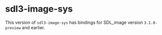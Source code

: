 # sdl3-image-sys

This version of `sdl3-image-sys` has bindings for SDL_image version `3.1.0-preview` and earlier.
